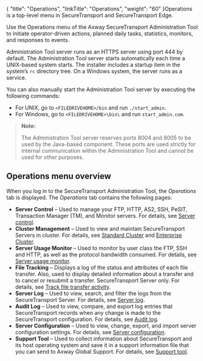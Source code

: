{
    "title": "Operations",
    "linkTitle": "Operations",
    "weight": "60"
}Operations is a top-level menu in <span class="mc-variable axway_variables.Component_Short_Name variable">SecureTransport</span> and <span class="mc-variable suite_variables.SecureTransportEdgeName variable">SecureTransport Edge</span>.

Use the Operations menu of the <span class="mc-variable axway_variables.Component_Long_Name variable">Axway SecureTransport</span> Administration Tool to initiate operator-driven actions, planned daily tasks, statistics, monitors, and responses to events.

Administration Tool server runs as an HTTPS server using port 444 by default. The Administration Tool server starts automatically each time a UNIX-based system starts. The installer includes a startup item in the system’s `rc` directory tree. On a Windows system, the server runs as a service.

You can also manually start the Administration Tool server by executing the following commands:

-   For UNIX, go to `<FILEDRIVEHOME>/bin` and run `./start_admin`.
-   For Windows, go to `<FILEDRIVEHOME>\bin\` and run `start_admin.com`.

> **Note:**
>
> The Administration Tool server reserves ports 8004 and 8005 to be used by the Java-based component. These ports are used strictly for internal communication within the Administration Tool and cannot be used for other purposes.

## Operations menu overview

When you log in to the <span class="mc-variable axway_variables.Component_Short_Name variable">SecureTransport</span> Administration Tool, the *Operations* tab is displayed. The *Operations* tab contains the following pages:

-   **Server Control** – Used to manage your FTP, HTTP, AS2, SSH, PeSIT, Transaction Manager (TM), and Monitor servers. For details, see <a href="extended_server_control" class="MCXref xref">Server control</a>.
-   **Cluster Management** – Used to view and maintain <span class="mc-variable axway_variables.Component_Short_Name variable">SecureTransport</span> Servers in cluster. For details, see <a href="../c_st_standardclustering#Standard_Clustering_3967700027_1013811" class="MCXref xref">Standard Cluster</a> and <a href="../c_st_largeenterpriseclustering#Large_Enterprise_Clustering_2746683174_1079954" class="MCXref xref">Enterprise Cluster</a>.
-   **Server Usage Monitor** – Used to monitor by user class the FTP, SSH and HTTP, as well as the protocol bandwidth consumed. For details, see <a href="c_st_monitorserverusage#ServerMenu_1832073003_1119819" class="MCXref xref">Server usage monitor</a>.
-   **File Tracking** – Displays a log of the status and attributes of each file transfer. Also, used to display detailed information about a transfer and to cancel or resubmit a transfer. <span class="mc-variable axway_variables.Component_Short_Name variable">SecureTransport</span> Server only. For details, see <a href="c_st_filetransfertracking#ServerMenu_1832073003_1043287" class="MCXref xref">Track file transfer activity</a>.
-   **Server Log** – Used to view, search, and filter the logs from the <span class="mc-variable axway_variables.Component_Short_Name variable">SecureTransport</span> Server. For details, see <a href="t_st_serverlog#ServerMenu_1832073003_1052443" class="MCXref xref">Server log</a>.
-   **Audit Log** – Used to view, compare, and export log entries that SecureTransport records when any change is made to the SecureTransport configuration. For details, see <a href="t_st_auditlog#top" class="MCXref xref">Audit log</a>.
-   **Server Configuration** – Used to view, change, export, and import server configuration settings. For details, see <a href="c_st_serverconfiguration#ServerMenu_1832073003_1107076" class="MCXref xref">Server configuration</a>.
-   **Support Tool** – Used to collect information about <span class="mc-variable axway_variables.Component_Short_Name variable">SecureTransport</span> and its host operating system and save it in a support information file that you can send to <span class="mc-variable axway_variables.Company_Name variable">Axway</span> Global Support. For details, see <a href="c_st_supporttool#top" class="MCXref xref">Support tool</a>.
